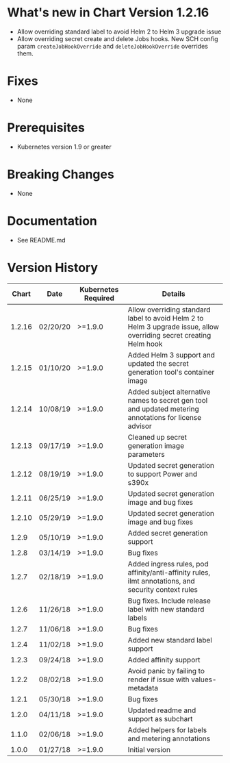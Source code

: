 # What's new in Chart Version 1.2.16
* Allow overriding standard label to avoid Helm 2 to Helm 3 upgrade issue
* Allow overriding secret create and delete Jobs hooks. New SCH config param `createJobHookOverride` and `deleteJobHookOverride` overrides them.

# Fixes
* None

# Prerequisites
* Kubernetes version 1.9 or greater

# Breaking Changes
* None

# Documentation
* See README.md

# Version History
| Chart  | Date     | Kubernetes Required | Details |
|--------|----------|---------------------|---------|
| 1.2.16 | 02/20/20 | >=1.9.0 | Allow overriding standard label to avoid Helm 2 to Helm 3 upgrade issue, allow overriding secret creating Helm hook |
| 1.2.15 | 01/10/20 | >=1.9.0 | Added Helm 3 support and updated the secret generation tool's container image |
| 1.2.14 | 10/08/19 | >=1.9.0 | Added subject alternative names to secret gen tool and updated metering annotations for license advisor |
| 1.2.13 | 09/17/19 | >=1.9.0 | Cleaned up secret generation image parameters |
| 1.2.12 | 08/19/19 | >=1.9.0 | Updated secret generation to support Power and s390x |
| 1.2.11 | 06/25/19 | >=1.9.0 | Updated secret generation image and bug fixes |
| 1.2.10 | 05/29/19 | >=1.9.0 | Updated secret generation image and bug fixes |
| 1.2.9  | 05/10/19 | >=1.9.0 | Added secret generation support |
| 1.2.8  | 03/14/19 | >=1.9.0 | Bug fixes |
| 1.2.7  | 02/18/19 | >=1.9.0 | Added ingress rules, pod affinity/anti-affinity rules, ilmt annotations, and security context rules |
| 1.2.6  | 11/26/18 | >=1.9.0 | Bug fixes. Include release label with new standard labels |
| 1.2.7  | 11/06/18 | >=1.9.0 | Bug fixes |
| 1.2.4  | 11/02/18 | >=1.9.0 | Added new standard label support |
| 1.2.3  | 09/24/18 | >=1.9.0 | Added affinity support |
| 1.2.2  | 08/02/18 | >=1.9.0 | Avoid panic by failing to render if issue with values-metadata |
| 1.2.1  | 05/30/18 | >=1.9.0 | Bug fixes |
| 1.2.0  | 04/11/18 | >=1.9.0 | Updated readme and support as subchart |
| 1.1.0  | 02/06/18 | >=1.9.0 | Added helpers for labels and metering annotations |
| 1.0.0  | 01/27/18 | >=1.9.0 | Initial version |
